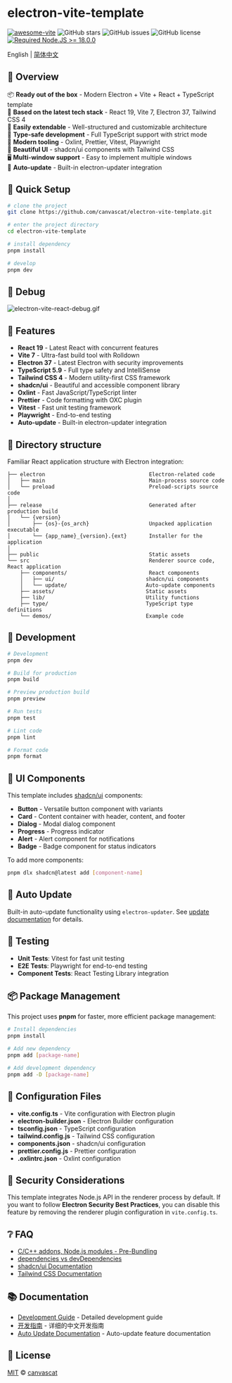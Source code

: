 # electron-vite-template

[![awesome-vite](https://awesome.re/mentioned-badge.svg)](https://github.com/vitejs/awesome-vite)
![GitHub stars](https://img.shields.io/github/stars/canvascat/electron-vite-template?color=fa6470)
![GitHub issues](https://img.shields.io/github/issues/canvascat/electron-vite-template?color=d8b22d)
![GitHub license](https://img.shields.io/github/license/canvascat/electron-vite-template)
[![Required Node.JS >= 18.0.0](https://img.shields.io/static/v1?label=node&message=%3E=18.0.0&logo=node.js&color=3f893e)](https://nodejs.org/about/releases)

English | [简体中文](README.zh-CN.md)

## 👀 Overview

📦 **Ready out of the box** - Modern Electron + Vite + React + TypeScript template  
🎯 **Based on the latest tech stack** - React 19, Vite 7, Electron 37, Tailwind CSS 4  
🌱 **Easily extendable** - Well-structured and customizable architecture  
💪 **Type-safe development** - Full TypeScript support with strict mode  
🔩 **Modern tooling** - Oxlint, Prettier, Vitest, Playwright  
🎨 **Beautiful UI** - shadcn/ui components with Tailwind CSS  
🖥 **Multi-window support** - Easy to implement multiple windows  
🔄 **Auto-update** - Built-in electron-updater integration

## 🛫 Quick Setup

```sh
# clone the project
git clone https://github.com/canvascat/electron-vite-template.git

# enter the project directory
cd electron-vite-template

# install dependency
pnpm install

# develop
pnpm dev
```

## 🐞 Debug

![electron-vite-react-debug.gif](/electron-vite-react-debug.gif)

## 🚀 Features

- **React 19** - Latest React with concurrent features
- **Vite 7** - Ultra-fast build tool with Rolldown
- **Electron 37** - Latest Electron with security improvements
- **TypeScript 5.9** - Full type safety and IntelliSense
- **Tailwind CSS 4** - Modern utility-first CSS framework
- **shadcn/ui** - Beautiful and accessible component library
- **Oxlint** - Fast JavaScript/TypeScript linter
- **Prettier** - Code formatting with OXC plugin
- **Vitest** - Fast unit testing framework
- **Playwright** - End-to-end testing
- **Auto-update** - Built-in electron-updater integration

## 📂 Directory structure

Familiar React application structure with Electron integration:

```tree
├── electron                                 Electron-related code
│   ├── main                                 Main-process source code
│   └── preload                              Preload-scripts source code
│
├── release                                  Generated after production build
│   └── {version}
│       ├── {os}-{os_arch}                   Unpacked application executable
│       └── {app_name}_{version}.{ext}       Installer for the application
│
├── public                                   Static assets
└── src                                      Renderer source code, React application
    ├── components/                          React components
    │   ├── ui/                             shadcn/ui components
    │   └── update/                         Auto-update components
    ├── assets/                             Static assets
    ├── lib/                                Utility functions
    ├── type/                               TypeScript type definitions
    └── demos/                              Example code
```

<!--
## 🚨 Be aware

This template integrates Node.js API to the renderer process by default. If you want to follow **Electron Security Concerns** you might want to disable this feature. You will have to expose needed API by yourself.

To get started, remove the option as shown below. This will [modify the Vite configuration and disable this feature](https://github.com/electron-vite/vite-plugin-electron-renderer#config-presets-opinionated).

```diff
# vite.config.ts

export default {
  plugins: [
    ...
-   // Use Node.js API in the Renderer-process
-   renderer({
-     nodeIntegration: true,
-   }),
    ...
  ],
}
```
-->

## 🔧 Development

```sh
# Development
pnpm dev

# Build for production
pnpm build

# Preview production build
pnpm preview

# Run tests
pnpm test

# Lint code
pnpm lint

# Format code
pnpm format
```

## 🎨 UI Components

This template includes [shadcn/ui](https://ui.shadcn.com/) components:

- **Button** - Versatile button component with variants
- **Card** - Content container with header, content, and footer
- **Dialog** - Modal dialog component
- **Progress** - Progress indicator
- **Alert** - Alert component for notifications
- **Badge** - Badge component for status indicators

To add more components:

```sh
pnpm dlx shadcn@latest add [component-name]
```

## 🔄 Auto Update

Built-in auto-update functionality using `electron-updater`. See [update documentation](src/components/update/README.md) for details.

## 🧪 Testing

- **Unit Tests**: Vitest for fast unit testing
- **E2E Tests**: Playwright for end-to-end testing
- **Component Tests**: React Testing Library integration

## 📦 Package Management

This project uses **pnpm** for faster, more efficient package management:

```sh
# Install dependencies
pnpm install

# Add new dependency
pnpm add [package-name]

# Add development dependency
pnpm add -D [package-name]
```

## 🔧 Configuration Files

- **vite.config.ts** - Vite configuration with Electron plugin
- **electron-builder.json** - Electron Builder configuration
- **tsconfig.json** - TypeScript configuration
- **tailwind.config.js** - Tailwind CSS configuration
- **components.json** - shadcn/ui configuration
- **prettier.config.js** - Prettier configuration
- **.oxlintrc.json** - Oxlint configuration

## 🚨 Security Considerations

This template integrates Node.js API in the renderer process by default. If you want to follow **Electron Security Best Practices**, you can disable this feature by removing the renderer plugin configuration in `vite.config.ts`.

## ❔ FAQ

- [C/C++ addons, Node.js modules - Pre-Bundling](https://github.com/electron-vite/vite-plugin-electron-renderer#dependency-pre-bundling)
- [dependencies vs devDependencies](https://github.com/electron-vite/vite-plugin-electron-renderer#dependencies-vs-devdependencies)
- [shadcn/ui Documentation](https://ui.shadcn.com/)
- [Tailwind CSS Documentation](https://tailwindcss.com/docs)

## 📚 Documentation

- [Development Guide](DEVELOPMENT.en.md) - Detailed development guide
- [开发指南](DEVELOPMENT.md) - 详细的中文开发指南
- [Auto Update Documentation](src/components/update/README.md) - Auto-update feature documentation

## 📄 License

[MIT](LICENSE) © [canvascat](https://github.com/canvascat)
